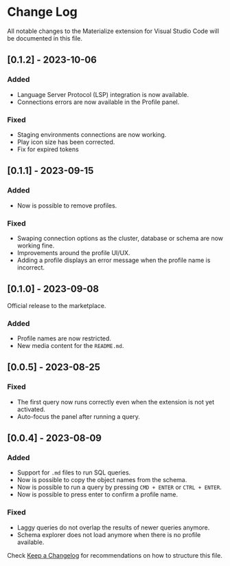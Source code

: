 # Change Log

All notable changes to the Materialize extension for Visual Studio Code will be documented in this file.

## [0.1.2] - 2023-10-06

### Added
 - Language Server Protocol (LSP) integration is now available.
 - Connections errors are now available in the Profile panel.

### Fixed
 - Staging environments connections are now working.
 - Play icon size has been corrected.
 - Fix for expired tokens

## [0.1.1] - 2023-09-15

### Added
 - Now is possible to remove profiles.

### Fixed
 - Swaping connection options as the cluster, database or schema are now working fine.
 - Improvements around the profile UI/UX.
 - Adding a profile displays an error message when the profile name is incorrect.

## [0.1.0] - 2023-09-08

Official release to the marketplace.

### Added

 - Profile names are now restricted.
 - New media content for the `README.md`.

## [0.0.5] - 2023-08-25

### Fixed
- The first query now runs correctly even when the extension is not yet activated.
- Auto-focus the panel after running a query.

## [0.0.4] - 2023-08-09

### Added
- Support for `.md` files to run SQL queries.
- Now is possible to copy the object names from the schema.
- Now is possible to run a query by pressing `CMD + ENTER` or `CTRL + ENTER`.
- Now is possible to press enter to confirm a profile name.

### Fixed
- Laggy queries do not overlap the results of newer queries anymore.
- Schema explorer does not load anymore when there is no profile available.

Check [Keep a Changelog](http://keepachangelog.com/) for recommendations on how to structure this file.
